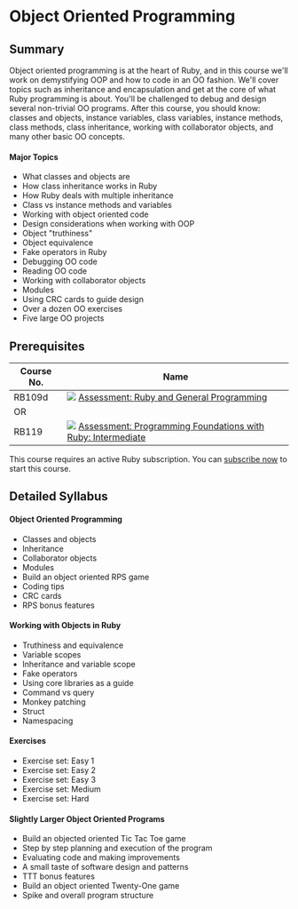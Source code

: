 # Object Oriented Programming

## Summary

Object oriented programming is at the heart of Ruby, and in this course we'll work on demystifying OOP and how to code in an OO fashion. We'll cover topics such as inheritance and encapsulation and get at the core of what Ruby programming is about. You'll be challenged to debug and design several non-trivial OO programs. After this course, you should know: classes and objects, instance variables, class variables, instance methods, class methods, class inheritance, working with collaborator objects, and many other basic OO concepts.

#### Major Topics

- What classes and objects are
- How class inheritance works in Ruby
- How Ruby deals with multiple inheritance
- Class vs instance methods and variables
- Working with object oriented code
- Design considerations when working with OOP
- Object "truthiness"
- Object equivalence
- Fake operators in Ruby
- Debugging OO code
- Reading OO code
- Working with collaborator objects
- Modules
- Using CRC cards to guide design
- Over a dozen OO exercises
- Five large OO projects

## Prerequisites

|Course No.|Name|
|---|---|
|RB109d|![](https://d24f1whwu8r3u4.cloudfront.net/assets/icons/assessment-d6a7b82d2af171d839b9b0ef8a4a24d1579dc8a5bf93b8b677e9a99c73dec9e2.svg) [Assessment: Ruby and General Programming](https://launchschool.com/courses/100c29c5)|
|OR|   |
|RB119|![](https://d24f1whwu8r3u4.cloudfront.net/assets/icons/assessment-d6a7b82d2af171d839b9b0ef8a4a24d1579dc8a5bf93b8b677e9a99c73dec9e2.svg) [Assessment: Programming Foundations with Ruby: Intermediate](https://launchschool.com/courses/04bdc93a)|

This course requires an active Ruby subscription. You can [subscribe now](https://launchschool.com/subscription/ruby) to start this course.

## Detailed Syllabus

#### Object Oriented Programming

- Classes and objects
- Inheritance
- Collaborator objects
- Modules
- Build an object oriented RPS game
- Coding tips
- CRC cards
- RPS bonus features

#### Working with Objects in Ruby

- Truthiness and equivalence
- Variable scopes
- Inheritance and variable scope
- Fake operators
- Using core libraries as a guide
- Command vs query
- Monkey patching
- Struct
- Namespacing

#### Exercises

- Exercise set: Easy 1
- Exercise set: Easy 2
- Exercise set: Easy 3
- Exercise set: Medium
- Exercise set: Hard

#### Slightly Larger Object Oriented Programs

- Build an objected oriented Tic Tac Toe game
- Step by step planning and execution of the program
- Evaluating code and making improvements
- A small taste of software design and patterns
- TTT bonus features
- Build an object oriented Twenty-One game
- Spike and overall program structure